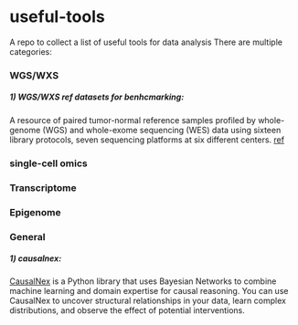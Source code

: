 # useful-tools
A repo to collect a list of useful tools for data analysis
There are multiple categories:


### WGS/WXS

##### 1) WGS/WXS ref datasets for benhcmarking: 
A resource of paired tumor-normal reference samples profiled by  whole-genome (WGS) and whole-exome sequencing (WES) data using sixteen library protocols, seven sequencing platforms at six different centers. [ref](https://www.nature.com/articles/s41597-021-01077-5)


### single-cell omics

### Transcriptome

### Epigenome

### General

##### 1) causalnex: 

[CausalNex](https://causalnex.readthedocs.io/en/latest/01_introduction/01_introduction.html) is a Python library that uses Bayesian Networks to combine machine learning and domain expertise for causal reasoning. You can use CausalNex to uncover structural relationships in your data, learn complex distributions, and observe the effect of potential interventions.
